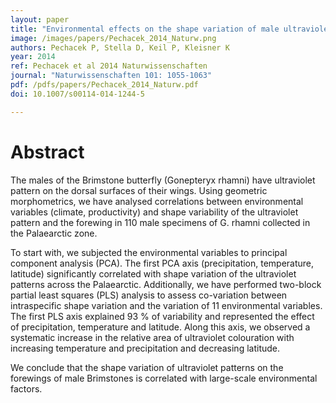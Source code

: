 ```yaml
---
layout: paper
title: "Environmental effects on the shape variation of male ultraviolet patterns in the Brimstone butterfly (Gonepteryx rhamni, Pieridae, Lepidoptera)"
image: /images/papers/Pechacek_2014_Naturw.png
authors: Pechacek P, Stella D, Keil P, Kleisner K
year: 2014
ref: Pechacek et al 2014 Naturwissenschaften
journal: "Naturwissenschaften 101: 1055-1063"
pdf: /pdfs/papers/Pechacek_2014_Naturw.pdf
doi: 10.1007/s00114-014-1244-5

---
```


# Abstract

The males of the Brimstone butterfly (Gonepteryx rhamni) have ultraviolet pattern on the dorsal surfaces of their wings. Using geometric morphometrics, we have analysed correlations between environmental variables (climate, productivity) and shape variability of the ultraviolet pattern and the forewing in 110 male specimens of G. rhamni collected in the Palaearctic zone. 

To start with, we subjected the environmental variables to principal component analysis (PCA). The first PCA axis (precipitation, temperature, latitude) significantly correlated with shape variation of the ultraviolet patterns across the Palaearctic. Additionally, we have performed two-block partial least squares (PLS) analysis to assess co-variation between intraspecific shape variation and the variation of 11 environmental variables. The first PLS axis explained 93 % of variability and represented the effect of precipitation, temperature and latitude. Along this axis, we observed a systematic increase in the relative area of ultraviolet colouration with increasing temperature and precipitation and decreasing latitude. 

We conclude that the shape variation of ultraviolet patterns on the forewings of male Brimstones is correlated with large-scale environmental factors.
